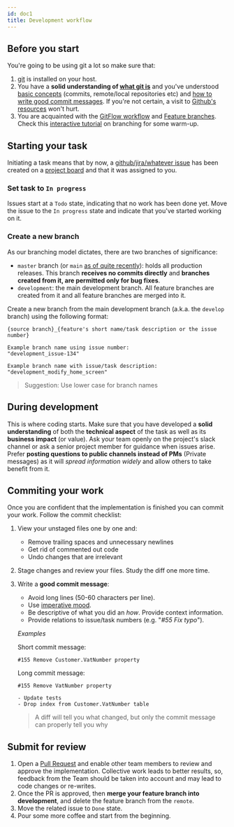 ```yaml
---
id: doc1
title: Development workflow
---
```


## Before you start
You're going to be using git a lot so make sure that: 
1. [git](https://git-scm.com/) is installed on your host.
1. You have a **solid understanding of [what git is](https://en.wikipedia.org/wiki/Git)** and you've understood 
[basic concepts](https://www.atlassian.com/git/tutorials/setting-up-a-repository) (commits, remote/local repositories etc) and [how to write good commit messages](#commiting-your-work).
If you're not certain, a visit to [Github's resources](https://try.github.io/) won't hurt.
1. You are acquainted with the [GitFlow workflow](https://www.atlassian.com/git/tutorials/comparing-workflows/gitflow-workflow)
and [Feature branches](https://www.atlassian.com/git/tutorials/comparing-workflows/feature-branch-workflow).
Check this [interactive tutorial](https://learngitbranching.js.org/) on branching for some warm-up.

## Starting your task
Initiating a task means that by now, a [github/jira/whatever issue](https://guides.github.com/features/issues/) has been created
on a [project board](https://docs.github.com/en/github/managing-your-work-on-github/about-project-boards)
and that it was assigned to you. 

### Set task to `In progress`
Issues start at a `Todo` state, indicating that no work has been done yet.
Move the issue to the `In progress` state and indicate that you've started working on it.

### Create a new branch 
As our branching model dictates, there are two branches of significance: 
- `master` branch (or `main` [as of quite recently](https://github.com/github/renaming)): holds all production releases.
This branch **receives no commits directly** and **branches created from it, are permitted only for bug fixes**.
- `development`: the main development branch. All feature branches are created from it and all feature branches are 
merged into it.

Create a new branch from the main development branch (a.k.a. the `develop` branch) using the following format:
```
{source branch}_{feature's short name/task description or the issue number}

Example branch name using issue number:
"development_issue-134"

Example branch name with issue/task description:
"development_modify_home_screen"
```
> Suggestion: Use lower case for branch names


## During development
This is where coding starts. Make sure that you have developed a **solid understanding** of both the **technical aspect**
of the task as well as its **business impact** (or value). Ask your team openly on the project's slack channel or ask a senior
project member for guidance when issues arise. Prefer **posting questions to public channels instead of PMs** (Private messages) as it
will _spread information widely_ and allow others to take benefit from it. 

## Commiting your work
Once you are confident that the implementation is finished you can commit your work.
Follow the commit checklist:
1. View your unstaged files one by one and:
    - Remove trailing spaces and unnecessary newlines
    - Get rid of commented out code
    - Undo changes that are irrelevant
2. Stage changes and review your files. Study the diff one more time.
3. Write a **good commit message**: 
    - Avoid long lines (50-60 characters per line).
    - Use [imperative mood](https://chris.beams.io/posts/git-commit/#imperative).
    - Be descriptive of what you did an _how_. Provide context information.
    - Provide relations to issue/task numbers (e.g. "_#55 Fix typo_").

    _Examples_

    Short commit message:
    ```
    #155 Remove Customer.VatNumber property
    ```

    Long commit message:
    ```
    #155 Remove VatNumber property

    - Update tests
    - Drop index from Customer.VatNumber table
    ```

    > A diff will tell you what changed, but only the commit message can properly tell you why

## Submit for review
1. Open a [Pull Request](https://docs.github.com/en/github/collaborating-with-issues-and-pull-requests/about-pull-requests)
and enable other team members to review and approve the implementation. Collective work leads to 
better results, so, feedback from the Team should be taken into account and may lead to 
code changes or re-writes.
2. Once the PR is approved, then **merge your feature branch into development**,
and delete the feature branch from the `remote`.
3. Move the related issue to `Done` state.
4. Pour some more coffee and start from the beginning.

